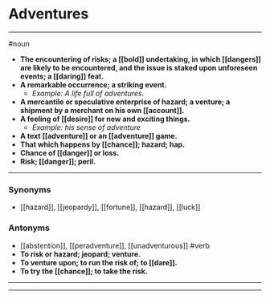 # Adventures
---
#noun
- **The encountering of risks; a [[bold]] undertaking, in which [[dangers]] are likely to be encountered, and the issue is staked upon unforeseen events; a [[daring]] feat.**
- **A remarkable occurrence; a striking event.**
	- _Example: A life full of adventures._
- **A mercantile or speculative enterprise of hazard; a venture; a shipment by a merchant on his own [[account]].**
- **A feeling of [[desire]] for new and exciting things.**
	- _Example: his sense of adventure_
- **A text [[adventure]] or an [[adventure]] game.**
- **That which happens by [[chance]]; hazard; hap.**
- **Chance of [[danger]] or loss.**
- **Risk; [[danger]]; peril.**
---
### Synonyms
- [[hazard]], [[jeopardy]], [[fortune]], [[hazard]], [[luck]]
### Antonyms
- [[abstention]], [[peradventure]], [[unadventurous]]
#verb
- **To risk or hazard; jeopard; venture.**
- **To venture upon; to run the risk of; to [[dare]].**
- **To try the [[chance]]; to take the risk.**
---
---
